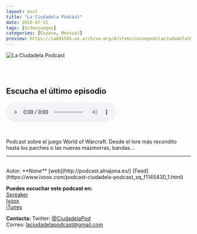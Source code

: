 ```yaml
---
layout: post
title: "La Ciudadela Podcast"
date: 2016-07-15
tags: [Videojuegos]
categories: [Espana, Mensual]
preview: https://ia601505.us.archive.org/4/items/unionpod/Laciudadela300.jpg
---
```


![La Ciudadela Podcast](https://ia601505.us.archive.org/4/items/unionpod/Laciudadela400.jpg)

<br/>
<br/>

## Escucha el último episodio

<!--reproductor-feed=https://www.ivoox.com/ciudadela-podcast_fg_f1145430_filtro_1.xml-->
<!--reproductor-start-->
<audio id="audio" preload="auto" controls="" src="http://co.ivoox.com/es/3x02-la-ciudadela-podcast-guardianes-tirisfal_mf_25337571_feed_1.mp3"></audio>
<!--reproductor-end-->

<br/>  

Podcast sobre el juego World of Warcraft. Desde el lore más recondito hasta los parches o las nuevas mazmorras, bandas... 

_ _ _
<br>
Autor: **None**  
[web](http://podcast.alnajona.es/)  
[Feed](https://www.ivoox.com/podcast-ciudadela-podcast_sq_f1145430_1.html)  


**Puedes escuchar este podcast en:**  
[Spreaker](None)  
[Ivoox](https://www.ivoox.com/podcast-ciudadela-podcast_sq_f1145430_1.html)  
[iTunes](None)  


**Contacta:**
Twitter: [@CiudadelaPod](https://twitter.com/CiudadelaPod)  
Correo: [laciudadelapodcast@gmail.com](mailto:laciudadelapodcast@gmail.com)  

